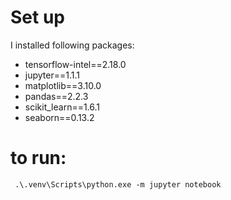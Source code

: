 # Set up
I installed following packages:

- tensorflow-intel==2.18.0
- jupyter==1.1.1
- matplotlib==3.10.0
- pandas==2.2.3
- scikit_learn==1.6.1
- seaborn==0.13.2

# to run:
```
 .\.venv\Scripts\python.exe -m jupyter notebook
 ```